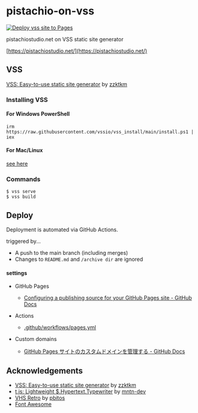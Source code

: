 # pistachio-on-vss

[![Deploy vss site to Pages](https://github.com/pistachiostudio/pistachio-on-vss/actions/workflows/pages.yml/badge.svg)](https://github.com/pistachiostudio/pistachio-on-vss/actions/workflows/pages.yml)

pistachiostudio.net on VSS static site generator

[https://pistachiostudio.net/](https://pistachiostudio.net/)

## VSS

[VSS: Easy-to-use static site generator](https://github.com/vssio/vss) by [zzktkm](https://github.com/zztkm)

### Installing VSS

#### For Windows PowerShell

```shell
irm https://raw.githubusercontent.com/vssio/vss_install/main/install.ps1 | iex
```

#### For Mac/Linux

[see here](https://github.com/vssio/vss#installation)

### Commands

```shell
$ vss serve
$ vss build
```

## Deploy

Deployment is automated via GitHub Actions.

triggered by...
- A push to the main branch (including merges)
- Changes to `README.md` and `/archive dir` are ignored

#### settings

- GitHub Pages
    - [Configuring a publishing source for your GitHub Pages site - GitHub Docs](https://docs.github.com/ja/pages/getting-started-with-github-pages/configuring-a-publishing-source-for-your-github-pages-site#publishing-with-a-custom-github-actions-workflow)

- Actions
    - [.github/workflows/pages.yml](https://github.com/pistachiostudio/pistachio-on-vss/blob/main/.github/workflows/pages.yml)

- Custom domains
    - [GitHub Pages サイトのカスタムドメインを管理する - GitHub Docs](https://docs.github.com/ja/pages/configuring-a-custom-domain-for-your-github-pages-site/managing-a-custom-domain-for-your-github-pages-site#configuring-a-subdomain)

## Acknowledgements

- [VSS: Easy-to-use static site generator](https://github.com/vssio/vss) by [zzktkm](https://github.com/zztkm)
- [t.js: Lightweight $.Hypertext.Typewriter](https://github.com/mntn-dev/t.js) by [mntn-dev](https://github.com/mntn-dev)
- [VHS Retro](https://codepen.io/pbitos/pen/zypwVr) by [pbitos](https://codepen.io/pbitos)
- [Font Awesome](https://fontawesome.com/)